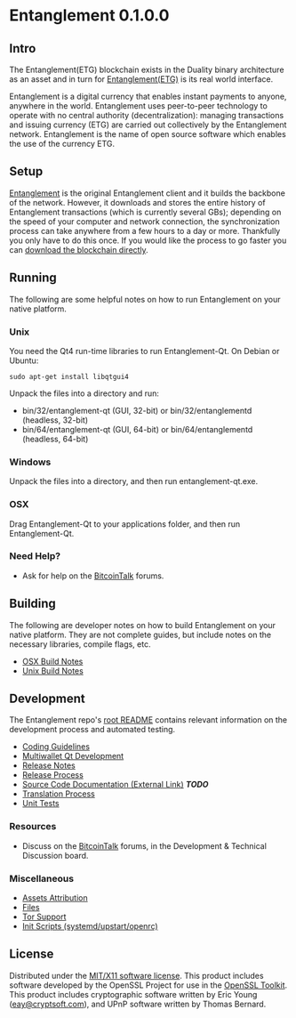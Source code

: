 Entanglement 0.1.0.0
=====================

Intro
---------------------
The Entanglement(ETG) blockchain exists in the Duality binary architecture as an asset and in turn for [Entanglement(ETG)](https://github.com/entanglement-io/entanglement) is its real world interface.

Entanglement is a digital currency that enables instant payments to anyone, anywhere in the world. Entanglement uses peer-to-peer technology to operate with no central authority (decentralization): managing transactions and issuing currency (ETG) are carried out collectively by the Entanglement network. Entanglement is the name of open source software which enables the use of the currency ETG.

Setup
---------------------
[Entanglement](http://github.com/entanglement-io/entanglement) is the original Entanglement client and it builds the backbone of the network. However, it downloads and stores the entire history of Entanglement transactions (which is currently several GBs); depending on the speed of your computer and network connection, the synchronization process can take anywhere from a few hours to a day or more. Thankfully you only have to do this once. If you would like the process to go faster you can [download the blockchain directly](bootstrap.md).

Running
---------------------
The following are some helpful notes on how to run Entanglement on your native platform.

### Unix

You need the Qt4 run-time libraries to run Entanglement-Qt. On Debian or Ubuntu:

	sudo apt-get install libqtgui4

Unpack the files into a directory and run:

- bin/32/entanglement-qt (GUI, 32-bit) or bin/32/entanglementd (headless, 32-bit)
- bin/64/entanglement-qt (GUI, 64-bit) or bin/64/entanglementd (headless, 64-bit)



### Windows

Unpack the files into a directory, and then run entanglement-qt.exe.

### OSX

Drag Entanglement-Qt to your applications folder, and then run Entanglement-Qt.

### Need Help?

* Ask for help on the [BitcoinTalk](https://bitcointalk.org/) forums.

Building
---------------------
The following are developer notes on how to build Entanglement on your native platform. They are not complete guides, but include notes on the necessary libraries, compile flags, etc.

- [OSX Build Notes](build-osx.md)
- [Unix Build Notes](build-unix.md)

Development
---------------------
The Entanglement repo's [root README](https://github.com/entanglement-io/entanglement/blob/master/README.md) contains relevant information on the development process and automated testing.

- [Coding Guidelines](coding.md)
- [Multiwallet Qt Development](multiwallet-qt.md)
- [Release Notes](release-notes.md)
- [Release Process](release-process.md)
- [Source Code Documentation (External Link)](https://dev.visucore.com/entanglement/doxygen/) ***TODO***
- [Translation Process](translation_process.md)
- [Unit Tests](unit-tests.md)

### Resources
* Discuss on the [BitcoinTalk](https://bitcointalk.org/) forums, in the Development & Technical Discussion board.

### Miscellaneous
- [Assets Attribution](assets-attribution.md)
- [Files](files.md)
- [Tor Support](tor.md)
- [Init Scripts (systemd/upstart/openrc)](init.md)

License
---------------------
Distributed under the [MIT/X11 software license](http://www.opensource.org/licenses/mit-license.php).
This product includes software developed by the OpenSSL Project for use in the [OpenSSL Toolkit](https://www.openssl.org/). This product includes
cryptographic software written by Eric Young ([eay@cryptsoft.com](mailto:eay@cryptsoft.com)), and UPnP software written by Thomas Bernard.
